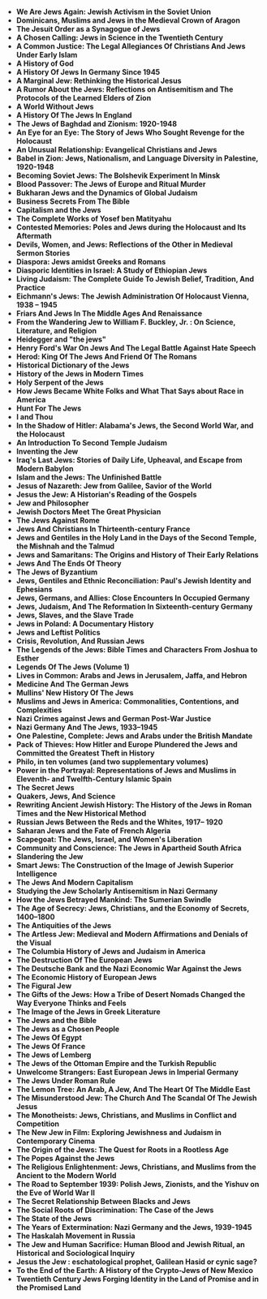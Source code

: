 
<ul>
                                <li><b><a target="_blank" href="https://github.com/manjunath5496/Books-about-Jews-and-Judaism/blob/master/jew(1).pdf" style="text-decoration:none;">We Are Jews Again: Jewish Activism in the Soviet Union </a></b></li>
  
<li><b><a target="_blank" href="https://github.com/manjunath5496/Books-about-Jews-and-Judaism/blob/master/jew(2).pdf" style="text-decoration:none;">Dominicans, Muslims and Jews in the Medieval Crown of Aragon </a></b></li>  
  
<li><b><a target="_blank" href="https://github.com/manjunath5496/Books-about-Jews-and-Judaism/blob/master/jew(3).pdf" style="text-decoration:none;">The Jesuit Order as a Synagogue of Jews</a></b></li>
                                <li><b><a target="_blank" href="https://github.com/manjunath5496/Books-about-Jews-and-Judaism/blob/master/jew(4).pdf" style="text-decoration:none;">A Chosen Calling: Jews in Science in the Twentieth Century</a></b></li>
                               
<li><b><a target="_blank" href="https://github.com/manjunath5496/Books-about-Jews-and-Judaism/blob/master/jew(5).pdf" style="text-decoration:none;">A Common Justice: The Legal Allegiances Of Christians And Jews Under Early Islam</a></b></li>
                                <li><b><a target="_blank" href="https://github.com/manjunath5496/Books-about-Jews-and-Judaism/blob/master/jew(6).pdf" style="text-decoration:none;">A History of God </a></b></li>
                <li><b><a target="_blank" href="https://github.com/manjunath5496/Books-about-Jews-and-Judaism/blob/master/jew(7).pdf" style="text-decoration:none;">A History Of Jews In Germany Since 1945 </a></b></li>                                
                                
<li><b><a target="_blank" href="https://github.com/manjunath5496/Books-about-Jews-and-Judaism/blob/master/jew(8).pdf" style="text-decoration:none;">A Marginal Jew: Rethinking the Historical Jesus</a></b></li>

<li><b><a target="_blank" href="https://github.com/manjunath5496/Books-about-Jews-and-Judaism/blob/master/jew(9).pdf" style="text-decoration:none;">A Rumor About the Jews: Reflections on Antisemitism and The Protocols of the Learned Elders of Zion</a></b></li>

                          
<li><b><a target="_blank" href="https://github.com/manjunath5496/Books-about-Jews-and-Judaism/blob/master/jew(10).pdf" style="text-decoration:none;">A World Without Jews</a></b></li>
                                <li><b><a target="_blank" href="https://github.com/manjunath5496/Books-about-Jews-and-Judaism/blob/master/jew(11).pdf" style="text-decoration:none;">A History Of The Jews In England </a></b></li>
                                <li><b><a target="_blank" href="https://github.com/manjunath5496/Books-about-Jews-and-Judaism/blob/master/jew(12).pdf" style="text-decoration:none;">The Jews of Baghdad and Zionism: 1920-1948</a></b></li>
                               
<li><b><a target="_blank" href="https://github.com/manjunath5496/Books-about-Jews-and-Judaism/blob/master/jew(13).pdf" style="text-decoration:none;">An Eye for an Eye: The Story of Jews Who Sought Revenge for the Holocaust</a></b></li>
                                <li><b><a target="_blank" href="https://github.com/manjunath5496/Books-about-Jews-and-Judaism/blob/master/jew(14).pdf" style="text-decoration:none;">An Unusual Relationship: Evangelical Christians and Jews</a></b></li>
                                <li><b><a target="_blank" href="https://github.com/manjunath5496/Books-about-Jews-and-Judaism/blob/master/jew(15).pdf" style="text-decoration:none;">Babel in Zion: Jews, Nationalism, and Language Diversity in Palestine, 1920-1948</a></b></li>
 <li><b><a target="_blank" href="https://github.com/manjunath5496/Books-about-Jews-and-Judaism/blob/master/jew(16).pdf" style="text-decoration:none;">Becoming Soviet Jews: The Bolshevik Experiment In Minsk</a></b></li>  
 
<li><b><a target="_blank" href="https://github.com/manjunath5496/Books-about-Jews-and-Judaism/blob/master/jew(17).pdf" style="text-decoration:none;"> Blood Passover: The Jews of Europe and Ritual Murder</a></b></li>
                                <li><b><a target="_blank" href="https://github.com/manjunath5496/Books-about-Jews-and-Judaism/blob/master/jew(18).pdf" style="text-decoration:none;">Bukharan Jews and the Dynamics of Global Judaism</a></b></li>
                                <li><b><a target="_blank" href="https://github.com/manjunath5496/Books-about-Jews-and-Judaism/blob/master/jew(19).pdf" style="text-decoration:none;">Business Secrets From The Bible</a></b></li>
                               
<li><b><a target="_blank" href="https://github.com/manjunath5496/Books-about-Jews-and-Judaism/blob/master/jew(20).pdf" style="text-decoration:none;">Capitalism and the Jews</a></b></li>
                          
<li><b><a target="_blank" href="https://github.com/manjunath5496/Books-about-Jews-and-Judaism/blob/master/jew(21).pdf" style="text-decoration:none;">The Complete Works of Yosef ben Matityahu</a></b></li>
                                <li><b><a target="_blank" href="https://github.com/manjunath5496/Books-about-Jews-and-Judaism/blob/master/jew(22).pdf" style="text-decoration:none;">Contested Memories: Poles and Jews during the Holocaust and Its Aftermath</a></b></li>
                                
<li><b><a target="_blank" href="https://github.com/manjunath5496/Books-about-Jews-and-Judaism/blob/master/jew(23).pdf" style="text-decoration:none;">Devils, Women, and Jews: Reflections of the Other in Medieval Sermon Stories</a></b></li>                            
                                
<li><b><a target="_blank" href="https://github.com/manjunath5496/Books-about-Jews-and-Judaism/blob/master/jew(24).pdf" style="text-decoration:none;">Diaspora: Jews amidst Greeks and Romans </a></b></li>
                               
<li><b><a target="_blank" href="https://github.com/manjunath5496/Books-about-Jews-and-Judaism/blob/master/jew(25).pdf" style="text-decoration:none;">Diasporic Identities in Israel: A Study of Ethiopian Jews</a></b></li>
                               
 <li><b><a target="_blank" href="https://github.com/manjunath5496/Books-about-Jews-and-Judaism/blob/master/jew(26).pdf" style="text-decoration:none;">Living Judaism: The Complete Guide To Jewish Belief, Tradition, And Practice </a></b></li>
                                <li><b><a target="_blank" href="https://github.com/manjunath5496/Books-about-Jews-and-Judaism/blob/master/jew(27).pdf" style="text-decoration:none;">Eichmann's Jews: The Jewish Administration Of Holocaust Vienna, 1938 – 1945</a></b></li>
                                <li><b><a target="_blank" href="https://github.com/manjunath5496/Books-about-Jews-and-Judaism/blob/master/jew(28).pdf" style="text-decoration:none;">Friars And Jews In The Middle Ages And Renaissance</a></b></li>
  
<li><b><a target="_blank" href="https://github.com/manjunath5496/Books-about-Jews-and-Judaism/blob/master/jew(29).pdf" style="text-decoration:none;">From the Wandering Jew to William F. Buckley, Jr. : On Science, Literature, and Religion</a></b></li>  
                                
  
<li><b><a target="_blank" href="https://github.com/manjunath5496/Books-about-Jews-and-Judaism/blob/master/jew(30).pdf" style="text-decoration:none;">Heidegger and "the jews"</a></b></li>                              
                                
                                
<li><b><a target="_blank" href="https://github.com/manjunath5496/Books-about-Jews-and-Judaism/blob/master/jew(31).pdf" style="text-decoration:none;">Henry Ford's War On Jews And The Legal Battle Against Hate Speech</a></b></li>
                                <li><b><a target="_blank" href="https://github.com/manjunath5496/Books-about-Jews-and-Judaism/blob/master/jew(32).pdf" style="text-decoration:none;">Herod: King Of The Jews And Friend Of The Romans </a></b></li>
                <li><b><a target="_blank" href="https://github.com/manjunath5496/Books-about-Jews-and-Judaism/blob/master/jew(33).pdf" style="text-decoration:none;">Historical Dictionary of the Jews</a></b></li>                              
 <li><b><a target="_blank" href="https://github.com/manjunath5496/Books-about-Jews-and-Judaism/blob/master/jew(34).pdf" style="text-decoration:none;">History of the Jews in Modern Times</a></b></li>
                          
<li><b><a target="_blank" href="https://github.com/manjunath5496/Books-about-Jews-and-Judaism/blob/master/jew(35).pdf" style="text-decoration:none;">Holy Serpent of the Jews</a></b></li>
                                <li><b><a target="_blank" href="https://github.com/manjunath5496/Books-about-Jews-and-Judaism/blob/master/jew(36).pdf" style="text-decoration:none;">How Jews Became White Folks and What That Says about Race in America</a></b></li>
                        <li><b><a target="_blank" href="https://github.com/manjunath5496/Books-about-Jews-and-Judaism/blob/master/jew(37).pdf" style="text-decoration:none;">Hunt For The Jews</a></b></li>                                
                        <li><b><a target="_blank" href="https://github.com/manjunath5496/Books-about-Jews-and-Judaism/blob/master/jew(38).pdf" style="text-decoration:none;">I and Thou</a></b></li>                                
                                
                                
   <li><b><a target="_blank" href="https://github.com/manjunath5496/Books-about-Jews-and-Judaism/blob/master/jew(39).pdf" style="text-decoration:none;">In the Shadow of Hitler: Alabama's Jews, the Second World War, and the Holocaust</a></b></li>
                               
<li><b><a target="_blank" href="https://github.com/manjunath5496/Books-about-Jews-and-Judaism/blob/master/jew(40).pdf" style="text-decoration:none;">An Introduction To Second Temple Judaism</a></b></li>
                                <li><b><a target="_blank" href="https://github.com/manjunath5496/Books-about-Jews-and-Judaism/blob/master/jew(41).pdf" style="text-decoration:none;">Inventing the Jew</a></b></li>
                                <li><b><a target="_blank" href="https://github.com/manjunath5496/Books-about-Jews-and-Judaism/blob/master/jew(42).pdf" style="text-decoration:none;">Iraq's Last Jews: Stories of Daily Life, Upheaval, and Escape from Modern Babylon</a></b></li>
 <li><b><a target="_blank" href="https://github.com/manjunath5496/Books-about-Jews-and-Judaism/blob/master/jew(43).pdf" style="text-decoration:none;">Islam and the Jews: The Unfinished Battle</a></b></li>  
 
<li><b><a target="_blank" href="https://github.com/manjunath5496/Books-about-Jews-and-Judaism/blob/master/jew(44).pdf" style="text-decoration:none;">Jesus of Nazareth: Jew from Galilee, Savior of the World</a></b></li>

<li><b><a target="_blank" href="https://github.com/manjunath5496/Books-about-Jews-and-Judaism/blob/master/jew(45).pdf" style="text-decoration:none;">Jesus the Jew: A Historian's Reading of the Gospels</a></b></li>
                                <li><b><a target="_blank" href="https://github.com/manjunath5496/Books-about-Jews-and-Judaism/blob/master/jew(46).pdf" style="text-decoration:none;">Jew and Philosopher</a></b></li>
                                <li><b><a target="_blank" href="https://github.com/manjunath5496/Books-about-Jews-and-Judaism/blob/master/jew(47).pdf" style="text-decoration:none;">Jewish Doctors Meet The Great Physician</a></b></li>
                               
<li><b><a target="_blank" href="https://github.com/manjunath5496/Books-about-Jews-and-Judaism/blob/master/jew(48).pdf" style="text-decoration:none;">The Jews Against Rome</a></b></li>
                          
<li><b><a target="_blank" href="https://github.com/manjunath5496/Books-about-Jews-and-Judaism/blob/master/jew(49).pdf" style="text-decoration:none;">Jews And Christians In Thirteenth-century France</a></b></li>
                                <li><b><a target="_blank" href="https://github.com/manjunath5496/Books-about-Jews-and-Judaism/blob/master/jew(50).pdf" style="text-decoration:none;">Jews and Gentiles in the Holy Land in the Days of the Second Temple,
the Mishnah and the Talmud</a></b></li>
                                <li><b><a target="_blank" href="https://github.com/manjunath5496/Books-about-Jews-and-Judaism/blob/master/jew(51).pdf" style="text-decoration:none;">Jews and Samaritans: The Origins and History of Their Early Relations</a></b></li>
                               
<li><b><a target="_blank" href="https://github.com/manjunath5496/Books-about-Jews-and-Judaism/blob/master/jew(52).pdf" style="text-decoration:none;">Jews And The Ends Of Theory</a></b></li>
                               
                          
  <li><b><a target="_blank" href="https://github.com/manjunath5496/Books-about-Jews-and-Judaism/blob/master/jew(53).pdf" style="text-decoration:none;">The Jews of Byzantium</a></b></li>
  <li><b><a target="_blank" href="https://github.com/manjunath5496/Books-about-Jews-and-Judaism/blob/master/jew(54).pdf" style="text-decoration:none;">Jews, Gentiles and Ethnic Reconciliation: Paul's Jewish Identity and Ephesians</a></b></li>
 <li><b><a target="_blank" href="https://github.com/manjunath5496/Books-about-Jews-and-Judaism/blob/master/jew(55).pdf" style="text-decoration:none;">Jews, Germans, and Allies: Close Encounters In Occupied Germany</a></b></li>
 
  <li><b><a target="_blank" href="https://github.com/manjunath5496/Books-about-Jews-and-Judaism/blob/master/jew(56).pdf" style="text-decoration:none;">Jews, Judaism, And The Reformation In Sixteenth-century Germany</a></b></li>
 
  <li><b><a target="_blank" href="https://github.com/manjunath5496/Books-about-Jews-and-Judaism/blob/master/jew(57).pdf" style="text-decoration:none;">Jews, Slaves, and the Slave Trade</a></b></li>
 
  <li><b><a target="_blank" href="https://github.com/manjunath5496/Books-about-Jews-and-Judaism/blob/master/jew(58).pdf" style="text-decoration:none;">Jews in Poland: A Documentary History</a></b></li>
 
   <li><b><a target="_blank" href="https://github.com/manjunath5496/Books-about-Jews-and-Judaism/blob/master/jew(59).pdf" style="text-decoration:none;">Jews and Leftist Politics</a></b></li>
 
  <li><b><a target="_blank" href="https://github.com/manjunath5496/Books-about-Jews-and-Judaism/blob/master/jew(60).pdf" style="text-decoration:none;">Crisis, Revolution, And Russian Jews</a></b></li>
 
 
  <li><b><a target="_blank" href="https://github.com/manjunath5496/Books-about-Jews-and-Judaism/blob/master/jew(61).pdf" style="text-decoration:none;">The Legends of the Jews: Bible Times and Characters From Joshua to Esther</a></b></li>
  <li><b><a target="_blank" href="https://github.com/manjunath5496/Books-about-Jews-and-Judaism/blob/master/jew(62).pdf" style="text-decoration:none;">Legends Of The Jews (Volume 1)</a></b></li>
 <li><b><a target="_blank" href="https://github.com/manjunath5496/Books-about-Jews-and-Judaism/blob/master/jew(63).pdf" style="text-decoration:none;">Lives in Common: Arabs and Jews in Jerusalem, Jaffa, and Hebron</a></b></li>
 
  <li><b><a target="_blank" href="https://github.com/manjunath5496/Books-about-Jews-and-Judaism/blob/master/jew(64).pdf" style="text-decoration:none;">Medicine And The German Jews</a></b></li>
 
  <li><b><a target="_blank" href="https://github.com/manjunath5496/Books-about-Jews-and-Judaism/blob/master/jew(65).pdf" style="text-decoration:none;">Mullins' New History Of The Jews</a></b></li>
 
  <li><b><a target="_blank" href="https://github.com/manjunath5496/Books-about-Jews-and-Judaism/blob/master/jew(66).pdf" style="text-decoration:none;">Muslims and Jews in America: Commonalities, Contentions, and Complexities</a></b></li>
 
   <li><b><a target="_blank" href="https://github.com/manjunath5496/Books-about-Jews-and-Judaism/blob/master/jew(67).pdf" style="text-decoration:none;">Nazi Crimes against Jews and German Post-War Justice</a></b></li>
 
  <li><b><a target="_blank" href="https://github.com/manjunath5496/Books-about-Jews-and-Judaism/blob/master/jew(68).pdf" style="text-decoration:none;">Nazi Germany And The Jews, 1933–1945</a></b></li> 
 
  <li><b><a target="_blank" href="https://github.com/manjunath5496/Books-about-Jews-and-Judaism/blob/master/jew(69).pdf" style="text-decoration:none;">One Palestine, Complete: Jews and Arabs under the British Mandate</a></b></li>
  <li><b><a target="_blank" href="https://github.com/manjunath5496/Books-about-Jews-and-Judaism/blob/master/jew(70).pdf" style="text-decoration:none;">Pack of Thieves: How Hitler and Europe Plundered the Jews and Committed the Greatest Theft in History</a></b></li>
 <li><b><a target="_blank" href="https://github.com/manjunath5496/Books-about-Jews-and-Judaism/blob/master/jew(71).pdf" style="text-decoration:none;">Philo, in ten volumes (and two supplementary volumes)</a></b></li>
 
  <li><b><a target="_blank" href="https://github.com/manjunath5496/Books-about-Jews-and-Judaism/blob/master/jew(72).pdf" style="text-decoration:none;">Power in the Portrayal: Representations of Jews and Muslims in Eleventh- and Twelfth-Century Islamic Spain</a></b></li>
 
  <li><b><a target="_blank" href="https://github.com/manjunath5496/Books-about-Jews-and-Judaism/blob/master/jew(73).pdf" style="text-decoration:none;">The Secret Jews</a></b></li>
 
  <li><b><a target="_blank" href="https://github.com/manjunath5496/Books-about-Jews-and-Judaism/blob/master/jew(74).pdf" style="text-decoration:none;">Quakers, Jews, And Science</a></b></li>
 
   <li><b><a target="_blank" href="https://github.com/manjunath5496/Books-about-Jews-and-Judaism/blob/master/jew(75).pdf" style="text-decoration:none;">Rewriting Ancient Jewish History: The History of the Jews in Roman Times and the New Historical Method</a></b></li>
 
  <li><b><a target="_blank" href="https://github.com/manjunath5496/Books-about-Jews-and-Judaism/blob/master/jew(76).pdf" style="text-decoration:none;">Russian Jews Between the Reds and the Whites, 1917– 1920</a></b></li> 
  

  <li><b><a target="_blank" href="https://github.com/manjunath5496/Books-about-Jews-and-Judaism/blob/master/jew(77).pdf" style="text-decoration:none;">Saharan Jews and the Fate of French Algeria</a></b></li>
  <li><b><a target="_blank" href="https://github.com/manjunath5496/Books-about-Jews-and-Judaism/blob/master/jew(78).pdf" style="text-decoration:none;">Scapegoat: The Jews, Israel, and Women's Liberation</a></b></li>
 <li><b><a target="_blank" href="https://github.com/manjunath5496/Books-about-Jews-and-Judaism/blob/master/jew(79).pdf" style="text-decoration:none;">Community and Conscience: The Jews in Apartheid South Africa</a></b></li>
 
  <li><b><a target="_blank" href="https://github.com/manjunath5496/Books-about-Jews-and-Judaism/blob/master/jew(80).pdf" style="text-decoration:none;">Slandering the Jew</a></b></li>
 
  <li><b><a target="_blank" href="https://github.com/manjunath5496/Books-about-Jews-and-Judaism/blob/master/jew(81).pdf" style="text-decoration:none;">Smart Jews: The Construction of the Image of Jewish Superior Intelligence</a></b></li>
 
  <li><b><a target="_blank" href="https://github.com/manjunath5496/Books-about-Jews-and-Judaism/blob/master/jew(82).pdf" style="text-decoration:none;">The Jews And Modern Capitalism</a></b></li>
 
   <li><b><a target="_blank" href="https://github.com/manjunath5496/Books-about-Jews-and-Judaism/blob/master/jew(83).pdf" style="text-decoration:none;">Studying the Jew Scholarly Antisemitism in Nazi Germany</a></b></li>
 
  <li><b><a target="_blank" href="https://github.com/manjunath5496/Books-about-Jews-and-Judaism/blob/master/jew(84).pdf" style="text-decoration:none;">How the Jews Betrayed Mankind: The Sumerian Swindle</a></b></li> 
   
   <li><b><a target="_blank" href="https://github.com/manjunath5496/Books-about-Jews-and-Judaism/blob/master/jew(85).pdf" style="text-decoration:none;">The Age of Secrecy: Jews, Christians, and the Economy of Secrets, 1400–1800</a></b></li>
 
   <li><b><a target="_blank" href="https://github.com/manjunath5496/Books-about-Jews-and-Judaism/blob/master/jew(86).pdf" style="text-decoration:none;">The Antiquities of the Jews</a></b></li>
 
  <li><b><a target="_blank" href="https://github.com/manjunath5496/Books-about-Jews-and-Judaism/blob/master/jew(87).pdf" style="text-decoration:none;">The Artless Jew: Medieval and Modern Affirmations and Denials of the Visual</a></b></li> 
   
   <li><b><a target="_blank" href="https://github.com/manjunath5496/Books-about-Jews-and-Judaism/blob/master/jew(88).pdf" style="text-decoration:none;">The Columbia History of Jews and Judaism in America</a></b></li>
 
  <li><b><a target="_blank" href="https://github.com/manjunath5496/Books-about-Jews-and-Judaism/blob/master/jew(89).pdf" style="text-decoration:none;">The Destruction Of The European Jews</a></b></li> 
    
 <li><b><a target="_blank" href="https://github.com/manjunath5496/Books-about-Jews-and-Judaism/blob/master/jew(90).pdf" style="text-decoration:none;">The Deutsche Bank and the Nazi Economic War Against the Jews</a></b></li> 
     
 
  <li><b><a target="_blank" href="https://github.com/manjunath5496/Books-about-Jews-and-Judaism/blob/master/jew(91).pdf" style="text-decoration:none;">The Economic History of European Jews</a></b></li> 
   
   <li><b><a target="_blank" href="https://github.com/manjunath5496/Books-about-Jews-and-Judaism/blob/master/jew(92).pdf" style="text-decoration:none;">The Figural Jew</a></b></li>
 
  <li><b><a target="_blank" href="https://github.com/manjunath5496/Books-about-Jews-and-Judaism/blob/master/jew(93).pdf" style="text-decoration:none;">The Gifts of the Jews: How a Tribe of Desert Nomads Changed the Way Everyone Thinks and Feels </a></b></li> 
    
 <li><b><a target="_blank" href="https://github.com/manjunath5496/Books-about-Jews-and-Judaism/blob/master/jew(94).pdf" style="text-decoration:none;">The Image of the Jews in Greek Literature</a></b></li>  
 
<li><b><a target="_blank" href="https://github.com/manjunath5496/Books-about-Jews-and-Judaism/blob/master/jew(95).pdf" style="text-decoration:none;">The Jews and the Bible</a></b></li> 
   
   <li><b><a target="_blank" href="https://github.com/manjunath5496/Books-about-Jews-and-Judaism/blob/master/jew(96).pdf" style="text-decoration:none;">The Jews as a Chosen People</a></b></li>
 
  <li><b><a target="_blank" href="https://github.com/manjunath5496/Books-about-Jews-and-Judaism/blob/master/jew(97).pdf" style="text-decoration:none;">The Jews Of Egypt</a></b></li> 
    
 <li><b><a target="_blank" href="https://github.com/manjunath5496/Books-about-Jews-and-Judaism/blob/master/jew(98).pdf" style="text-decoration:none;">The Jews Of France</a></b></li>  
 
  <li><b><a target="_blank" href="https://github.com/manjunath5496/Books-about-Jews-and-Judaism/blob/master/jew(99).pdf" style="text-decoration:none;">The Jews of Lemberg</a></b></li> 
    
 <li><b><a target="_blank" href="https://github.com/manjunath5496/Books-about-Jews-and-Judaism/blob/master/jew(100).pdf" style="text-decoration:none;">The Jews of the Ottoman Empire and the Turkish Republic</a></b></li>  
 
 
<li><b><a target="_blank" href="https://github.com/manjunath5496/Books-about-Jews-and-Judaism/blob/master/jew(101).pdf" style="text-decoration:none;">Unwelcome Strangers: East European Jews in Imperial Germany </a></b></li>
  
<li><b><a target="_blank" href="https://github.com/manjunath5496/Books-about-Jews-and-Judaism/blob/master/jew(102).pdf" style="text-decoration:none;">The Jews Under Roman Rule</a></b></li>  
  
<li><b><a target="_blank" href="https://github.com/manjunath5496/Books-about-Jews-and-Judaism/blob/master/jew(103).pdf" style="text-decoration:none;">The Lemon Tree: An Arab, A Jew, And The Heart Of The Middle East</a></b></li>
                                <li><b><a target="_blank" href="https://github.com/manjunath5496/Books-about-Jews-and-Judaism/blob/master/jew(104).pdf" style="text-decoration:none;">The Misunderstood Jew: The Church And The Scandal Of The Jewish Jesus</a></b></li>
                               
<li><b><a target="_blank" href="https://github.com/manjunath5496/Books-about-Jews-and-Judaism/blob/master/jew(105).pdf" style="text-decoration:none;">The Monotheists: Jews, Christians, and Muslims in Conflict and Competition</a></b></li>
                                <li><b><a target="_blank" href="https://github.com/manjunath5496/Books-about-Jews-and-Judaism/blob/master/jew(106).pdf" style="text-decoration:none;">The New Jew in Film: Exploring Jewishness and Judaism in Contemporary Cinema </a></b></li>
                <li><b><a target="_blank" href="https://github.com/manjunath5496/Books-about-Jews-and-Judaism/blob/master/jew(107).pdf" style="text-decoration:none;">The Origin of the Jews: The Quest for Roots in a Rootless Age </a></b></li>                                
                                
<li><b><a target="_blank" href="https://github.com/manjunath5496/Books-about-Jews-and-Judaism/blob/master/jew(108).pdf" style="text-decoration:none;">The Popes Against the Jews</a></b></li>

<li><b><a target="_blank" href="https://github.com/manjunath5496/Books-about-Jews-and-Judaism/blob/master/jew(109).pdf" style="text-decoration:none;">The Religious Enlightenment: Jews, Christians, and Muslims from the Ancient to the Modern World</a></b></li>

                          
<li><b><a target="_blank" href="https://github.com/manjunath5496/Books-about-Jews-and-Judaism/blob/master/jew(110).pdf" style="text-decoration:none;">The Road to September 1939: Polish Jews, Zionists, and the Yishuv on the Eve of World War II</a></b></li>
                                <li><b><a target="_blank" href="https://github.com/manjunath5496/Books-about-Jews-and-Judaism/blob/master/jew(111).pdf" style="text-decoration:none;">The Secret Relationship Between Blacks and Jews </a></b></li>
                                <li><b><a target="_blank" href="https://github.com/manjunath5496/Books-about-Jews-and-Judaism/blob/master/jew(112).pdf" style="text-decoration:none;">The Social Roots of Discrimination: The Case of the Jews</a></b></li>
                               
<li><b><a target="_blank" href="https://github.com/manjunath5496/Books-about-Jews-and-Judaism/blob/master/jew(113).pdf" style="text-decoration:none;">The State of the Jews</a></b></li>
                                <li><b><a target="_blank" href="https://github.com/manjunath5496/Books-about-Jews-and-Judaism/blob/master/jew(114).pdf" style="text-decoration:none;">The Years of Extermination: Nazi Germany and the Jews, 1939-1945</a></b></li>
                                <li><b><a target="_blank" href="https://github.com/manjunath5496/Books-about-Jews-and-Judaism/blob/master/jew(115).pdf" style="text-decoration:none;">The Haskalah Movement in Russia</a></b></li>
 <li><b><a target="_blank" href="https://github.com/manjunath5496/Books-about-Jews-and-Judaism/blob/master/jew(116).pdf" style="text-decoration:none;">The Jew and Human Sacrifice: Human Blood and Jewish Ritual, an Historical and Sociological Inquiry </a></b></li>  
 
<li><b><a target="_blank" href="https://github.com/manjunath5496/Books-about-Jews-and-Judaism/blob/master/jew(117).pdf" style="text-decoration:none;"> Jesus the Jew : eschatological prophet, Galilean Hasid or cynic sage?</a></b></li>
                                <li><b><a target="_blank" href="https://github.com/manjunath5496/Books-about-Jews-and-Judaism/blob/master/jew(118).pdf" style="text-decoration:none;"> To the End of the Earth: A History of the Crypto-Jews of New Mexico</a></b></li>
                                <li><b><a target="_blank" href="https://github.com/manjunath5496/Books-about-Jews-and-Judaism/blob/master/jew(119).pdf" style="text-decoration:none;">Twentieth Century Jews Forging Identity in the Land of Promise
and in the Promised Land</a></b></li>
</ul>
